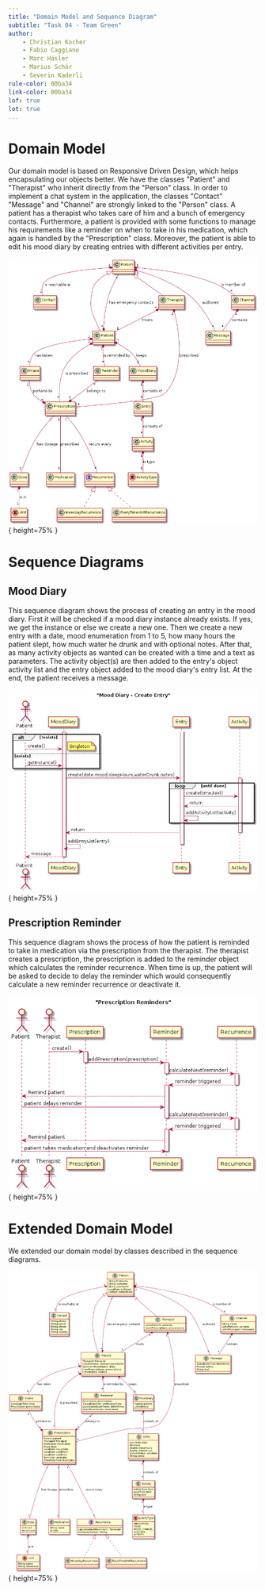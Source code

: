 ```yaml
---
title: "Domain Model and Sequence Diagram"
subtitle: "Task 04 - Team Green"
author:
    - Christian Kocher
    - Fabio Caggiano
    - Marc Häsler
    - Marius Schär
    - Severin Kaderli
rule-color: 00ba34
link-color: 00ba34
lof: true
lot: true
...
```


# Domain Model

Our domain model is based on Responsive Driven Design, which helps encapsulating our objects better. We have the classes "Patient" and "Therapist" who inherit directly from the "Person" class. In order to implement a chat system in the application, the classes "Contact" "Message" and "Channel" are strongly linked to the "Person" class. A patient has a therapist who takes care of him and a bunch of emergency contacts. Furthermore, a patient is provided with some functions to manage his requirements like a reminder on when to take in his medication, which again is handled by the "Prescription" class. Moreover, the patient is able to edit his mood diary by creating entries with different activities per entry.

![Domain Model](notes/domain_model.png){ height=75% }


# Sequence Diagrams

## Mood Diary

This sequence diagram shows the process of creating an entry in the mood diary. First it will be checked if a mood diary instance already exists. If yes, we get the instance or else we create a new one. Then we create a new entry with a date, mood enumeration from 1 to 5, how many hours the patient slept, how much water he drunk and with optional notes. After that, as many activity objects as wanted can be created with a time and a text as parameters. The activity object(s) are then added to the entry's object activity list and the entry object added to the mood diary's entry list. At the end, the patient receives a message.

![Sequence Diagram: Mood Diary](notes/mooddiary_sequence_diagram.png){ height=75% }

## Prescription Reminder

This sequence diagram shows the process of how the patient is reminded to take in medication via the prescription from the therapist. The therapist creates a prescription, the prescription is added to the reminder object which calculates the reminder recurrence. When time is up, the patient will be asked to decide to delay the reminder which would consequently calculate a new reminder recurrence or deactivate it. 

![Sequence Diagram: Prescription Reminder](notes/prescriptionreminder_sequence_diagram.png){ height=75% }


# Extended Domain Model

We extended our domain model by classes described in the sequence diagrams.

![Extended Domain Model](notes/class_diagram.png){ height=75% }